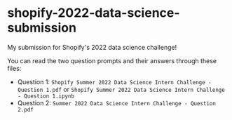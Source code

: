 # shopify-2022-data-science-submission
My submission for Shopify's 2022 data science challenge!

You can read the two question prompts and their answers through these files:

* Question 1: `Shopify Summer 2022 Data Science Intern Challenge - Question 1.pdf` or `Shopify Summer 2022 Data Science Intern Challenge - Question 1.ipynb`
* Question 2: `Summer 2022 Data Science Intern Challenge - Question 2.pdf`
